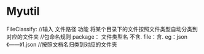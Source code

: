 # Myutil



FileClassify:
//输入 文件路径 功能 将某个目录下的文件按照文件类型自动分类到对应的文件夹
//包命名规则 package： 文件类型名 不含.  file：含.   eg：json 《——》1.json
//按照文档名归类到对应的文件夹
